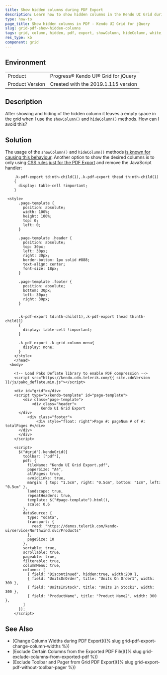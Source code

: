 ```yaml
---
title: Show hidden columns during PDF Export
description: Learn how to show hidden columns in the Kendo UI Grid during PDF Export using only CSS rules.
type: how-to
page_title: Show hidden columns in PDF - Kendo UI Grid for jQuery
slug: grid-pdf-show-hidden-columns
tags: grid, column, hidden, pdf, export, showColumn, hideColumn, white, space
res_type: kb
component: grid
---
```


## Environment

<table>
 <tr>
  <td>Product</td>
  <td>Progress® Kendo UI® Grid for jQuery</td> 
 </tr>
 <tr>
  <td>Product Version</td>
  <td>Created with the 2019.1.115 version</td>
 </tr>
</table>

## Description

After showing and hiding of the hidden column it leaves a empty space in the grid when I use the `showColumn()` and `hideColumn()` methods. How can I avoid this?

## Solution

The usage of the `showColumn()` and `hideColumn()` methods [is known for causing this behaviour](/controls/data-management/grid/columns/widths#using-column-widths-and-scrolling). Another option to show the desired columns is to only using [CSS rules just for the PDF Export](/framework/drawing/pdf-output/custom-appearance#using-the) and remove the JavaScript handler:


```
    .k-pdf-export td:nth-child(1),.k-pdf-export thead th:nth-child(1)
    {
      display: table-cell !important;       
    }
```

```dojo
 <style>
      .page-template {
        position: absolute;
        width: 100%;
        height: 100%;
        top: 0;
        left: 0;
      }

      .page-template .header {
        position: absolute;
        top: 30px;
        left: 30px;
        right: 30px;
        border-bottom: 1px solid #888;
        text-align: center;
        font-size: 18px;
      }

      .page-template .footer {
        position: absolute;
        bottom: 30px;
        left: 30px;
        right: 30px;
      }


      .k-pdf-export td:nth-child(1),.k-pdf-export thead th:nth-child(1)
      {
        display: table-cell !important;        
      }

      .k-pdf-export .k-grid-column-menu{
        display: none;
      }
    </style>
    </head>
  <body>

    <!-- Load Pako Deflate library to enable PDF compression -->
    <script src="https://kendo.cdn.telerik.com/{{ site.cdnVersion }}/js/pako_deflate.min.js"></script>

    <div id="grid"></div>
    <script type="x/kendo-template" id="page-template">
        <div class="page-template">
            <div class="header">
                Kendo UI Grid Export
      </div>
          <div class="footer">
              <div style="float: right">Page #: pageNum # of #: totalPages #</div>
      </div>
      </div>
    </script>

    <script>
      $("#grid").kendoGrid({
        toolbar: ["pdf"],
        pdf: {
          fileName: "Kendo UI Grid Export.pdf",
          paperSize: "A4",
          allPages: true,
          avoidLinks: true,
          margin: { top: "1.5cm", right: "0.5cm", bottom: "1cm", left: "0.5cm" },
          landscape: true,
          repeatHeaders: true,
          template: $("#page-template").html(),
          scale: 0.6
        },
        dataSource: {
          type: "odata",
          transport: {
            read: "https://demos.telerik.com/kendo-ui/service/Northwind.svc/Products"
          },
          pageSize: 10
        },
        sortable: true,
        scrollable: true,
        pageable: true,
        filterable: true,
        columnMenu: true,
        columns: [
          { field: "Discontinued", hidden:true, width:200 },
          { field: "UnitsOnOrder", title: "Units On Order1", width: 300 },
          { field: "UnitsInStock", title: "Units In Stock1", width: 300 },
          { field: "ProductName", title: "Product Name2", width: 300 },
        ]
      });
    </script>
```

## See Also

* [Change Column Widths during PDF Export]({% slug grid-pdf-export-change-column-widths %})
* [Exclude Certain Columns from the Exported PDF File]({% slug grid-exclude-columns-from-exported-pdf %})
* [Exclude Toolbar and Pager from Grid PDF Export]({% slug grid-export-pdf-without-toolbar-pager %})
